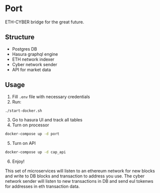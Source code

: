 # Port

ETH-CYBER bridge for the great future.

## Structure

- Postgres DB
- Hasura graphql engine
- ETH network indexer
- Cyber network sender
- API for market data

## Usage

1. Fill `.env` file with necessary credentials
2. Run:
```bash
./start-docker.sh
```
3. Go to hasura UI and track all tables
4. Turn on processor

```bash
docker-compose up -d port
```
5. Turn on API
```bash
docker-compose up -d cap_api
```
6. Enjoy!

This set of microservices will listen to an ethereum network for new blocks and write to DB blocks and transaction to address you use. The cyber network sender will listen to new transactions in DB and send eul tokenws for addresses in eth transaction data.
